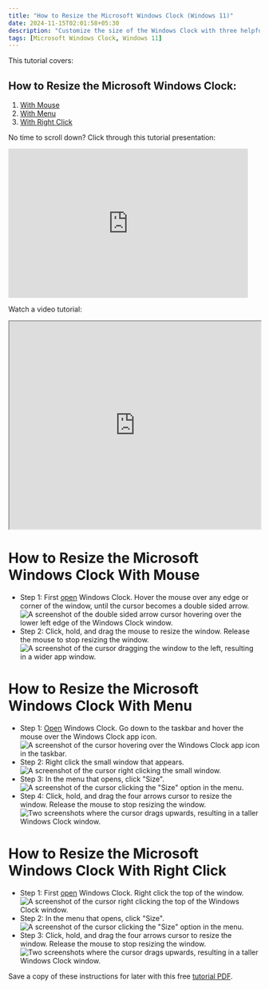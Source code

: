 ```yaml
---
title: "How to Resize the Microsoft Windows Clock (Windows 11)"
date: 2024-11-15T02:01:58+05:30
description: "Customize the size of the Windows Clock with three helpful tips."
tags: [Microsoft Windows Clock, Windows 11]
---
```

This tutorial covers:

## How to Resize the Microsoft Windows Clock:
1. [With Mouse](#1)
2. [With Menu](#2)
3. [With Right Click](#3)

<p>No time to scroll down? Click through this tutorial presentation:</p>
<iframe src="https://docs.google.com/presentation/d/1pPXMEIrOCo1B-BdDWNjpuVH12xwE4apDE74oGPlf8Fk/embed?start=false&loop=false&delayms=3000" frameborder="0" width="480" height="299" allowfullscreen="true" mozallowfullscreen="true" webkitallowfullscreen="true"></iframe>

<br />

Watch a video tutorial:
<iframe class="BLOG_video_class" allowfullscreen="" youtube-src-id="TBQarqGJtkY" width="100%" height="416" src="https://www.youtube.com/embed/TBQarqGJtkY"></iframe>

<br />

<h1 id="1">How to Resize the Microsoft Windows Clock With Mouse</h1>

* Step 1: First [open](https://qhtutorials.github.io/posts/how-to-open-microsoft-windows-clock/) Windows Clock. Hover the mouse over any edge or corner of the window, until the cursor becomes a double sided arrow. <div class="stepimage">![A screenshot of the double sided arrow cursor hovering over the lower left edge of the Windows Clock window.](bloghoverresizemouse1edit.png "Hover over the edge/corner")</div>
* Step 2: Click, hold, and drag the mouse to resize the window. Release the mouse to stop resizing the window. <div class="stepimage">![A screenshot of the cursor dragging the window to the left, resulting in a wider app window.](bloghoverresizemouse2edit.png "Drag the mouse")</div>

<h1 id="2">How to Resize the Microsoft Windows Clock With Menu</h1>

* Step 1: [Open](https://qhtutorials.github.io/posts/how-to-open-microsoft-windows-clock/) Windows Clock. Go down to the taskbar and hover the mouse over the Windows Clock app icon. <div class="stepimage">![A screenshot of the cursor hovering over the Windows Clock app icon in the taskbar.](bloghoveroverappiconedit.png "Hover over the app icon")</div>
* Step 2: Right click the small window that appears. <div class="stepimage">![A screenshot of the cursor right clicking the small window.](blogrightclicksmallwindowedit.png "Right click the small window")</div>
* Step 3: In the menu that opens, click "Size". <div class="stepimage">![A screenshot of the cursor clicking the "Size" option in the menu.](bloghoverrightclicksizeedit.png "Click 'Size' ")</div>
* Step 4: Click, hold, and drag the four arrows cursor to resize the window. Release the mouse to stop resizing the window. <div class="stepimage">![Two screenshots where the cursor drags upwards, resulting in a taller Windows Clock window.](bloghoverrightclickresize.png "Drag the mouse")</div>

<h1 id="3">How to Resize the Microsoft Windows Clock With Right Click</h1>

* Step 1: First [open](https://qhtutorials.github.io/posts/how-to-open-microsoft-windows-clock/) Windows Clock. Right click the top of the window. <div class="stepimage">![A screenshot of the cursor right clicking the top of the Windows Clock window.](blogrightclicktopsizeedit.png "Right click the top of the window")</div>
* Step 2: In the menu that opens, click "Size". <div class="stepimage">![A screenshot of the cursor clicking the "Size" option in the menu.](blogrightclicktopsize2edit.png "Click 'Size' ")</div>
* Step 3: Click, hold, and drag the four arrows cursor to resize the window. Release the mouse to stop resizing the window. <div class="stepimage">![Two screenshots where the cursor drags upwards, resulting in a taller Windows Clock window.](bloghoverrightclickresize.png "Drag the mouse")</div>

Save a copy of these instructions for later with this free [tutorial PDF](https://drive.google.com/file/d/17Jn6OrLw5wYdfwRuAs9SREFSmFKweli2/view?usp=sharing).

<br />







